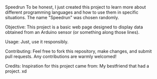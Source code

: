 Speedrun
To be honest, I just created this project to learn more about different programming languages and how to use them in specific situations. The name "Speedrun" was chosen randomly.

Objective:
This project is a basic web page designed to display data obtained from an Arduino sensor (or something along those lines).

Usage:
Just, use it  responsibly.

Contributing:
Feel free to fork this repository, make changes, and submit pull requests. Any contributions are warmly welcomed!

Credits:
Inspiration for this project came from: My bestfriend that had a project. xd
